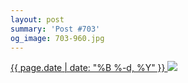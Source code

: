 ```yaml
---
layout: post
summary: 'Post #703'
og_image: 703-960.jpg
---
```


<p>
 <time>
  <a href="/703">
   {{ page.date | date: "%B %-d, %Y" }}
  </a>
 </time>
 <a href="/703">
  <img data-taken="9/4/2017" sizes="(min-width: 700px) 50vw, calc(100vw - 2rem)" src="{{ site.assets_url }}/703-480.jpg" srcset="{{ site.assets_url }}/703-240.jpg 240w, {{ site.assets_url }}/703-480.jpg 480w, {{ site.assets_url }}/703-720.jpg 720w, {{ site.assets_url }}/703-960.jpg 960w"/>
 </a>
</p>
